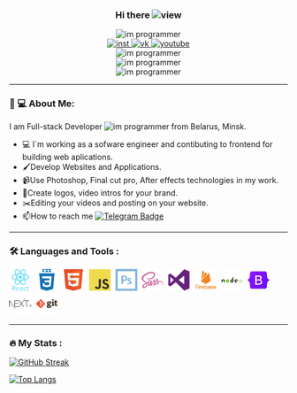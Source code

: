 <div align = "center">

<div/>


### Hi there <img src="https://media.giphy.com/media/hvRJCLFzcasrR4ia7z/giphy.gif" width="30px" alt="view" />

<div align = "center">
  
  <img src="https://media.giphy.com/media/zOvBKUUEERdNm/giphy.gif" alt="im programmer" />
<div>
  <a href="https://www.instagram.com/svirkosam/">
    <img src="https://shields.io/badge/instagram-pink?logo=instagram&logoColor=white&style=for-the-badge" id="badges" alt="inst" />
  </a>
  <a href="https://vk.com/gifted_fitness_minsk">
    <img src="https://shields.io/badge/vkontakte-blue?logo=vkontakte&logoColor=white&style=for-the-badge" id="badges" alt="vk" />
  <a/>
  <a href="https://www.youtube.com/channel/UCamo2j-tTcaXDZ5lsrPkyuA">  
    <img src="https://shields.io/badge/youtube-red?logo=youtube&logoColor=white&style=for-the-badge" id="badges" alt="youtube" />
  <a/>  
<div/>
<div>
  <img src="https://komarev.com/ghpvc/?username=your-github-SvirkoAlexander&color=blueviolet&label=PROFILE_VIEWS" alt="im programmer" />
<div/>  

<div>
  <img src="https://media.giphy.com/media/orvy6SduzyFs6343Or/giphy.gif" width="100px" alt="im programmer" />
<div/>   
<div>
  <img src="https://media.giphy.com/media/3ohs7PkZA1zW6INHAA/giphy.gif" alt="im programmer" />
<div/> 
    
<div/>

---
<div align = "left">
  
### 👨‍ 💻 About Me:
  
I am Full-stack Developer <img src="https://media.giphy.com/media/ZEUODEtQiUZWGg6IHR/giphy.gif" width="30px" alt="im programmer" /> from Belarus, Minsk.
- 💻 I`m working as a sofware engineer and contibuting to frontend for building web aplications.
- 🖌️Develop Websites and Applications.
- 📹Use Photoshop, Final cut pro, After effects technologies in my work.
- 🧠Create logos, video intros for your brand.
- ✂️Editing your videos and posting on your website.
- 📫How to reach me [![Telegram Badge](https://shields.io/badge/Telegram-blue?style=flat&logo=Telegram&logoColor=white)](https://t.me/svirkosam/)  
  
---
### 🛠️ Languages and Tools :
<div>
  <img src="https://github.com/devicons/devicon/blob/master/icons/react/react-original-wordmark.svg" title="React" alt="React" width="40" height="40"/>&nbsp;
  <img src="https://github.com/devicons/devicon/blob/master/icons/css3/css3-plain-wordmark.svg"  title="CSS3" alt="CSS" width="40" height="40"/>&nbsp;
  <img src="https://github.com/devicons/devicon/blob/master/icons/html5/html5-original.svg" title="HTML5" alt="HTML" width="40" height="40"/>&nbsp;
  <img src="https://github.com/devicons/devicon/blob/master/icons/javascript/javascript-original.svg" title="JavaScript" alt="JavaScript" width="40" height="40"/>&nbsp;
  <img src="https://github.com/devicons/devicon/blob/master/icons/photoshop/photoshop-line.svg" title="photoshop" alt="photoshop" width="40" height="40"/>&nbsp;
  <img src="https://github.com/devicons/devicon/blob/master/icons/sass/sass-original.svg" title="sass" alt="sass" width="40" height="40"/>&nbsp;
  <img src="https://github.com/devicons/devicon/blob/master/icons/visualstudio/visualstudio-plain.svg" title="visualstudio" alt="visualstudio" width="40" height="40"/>&nbsp;
  <img src="https://github.com/devicons/devicon/blob/master/icons/firebase/firebase-plain-wordmark.svg" title="Firebase" alt="Firebase" width="40" height="40"/>&nbsp;
  <img src="https://github.com/devicons/devicon/blob/master/icons/nodejs/nodejs-original-wordmark.svg" title="NodeJS" alt="NodeJS" width="40" height="40"/>&nbsp;
  <img src="https://github.com/devicons/devicon/blob/master/icons/bootstrap/bootstrap-original.svg" title="bootstrap" alt="bootstrap" width="40" height="40"/>&nbsp;
  <img src="https://github.com/devicons/devicon/blob/master/icons/nextjs/nextjs-original-wordmark.svg" title="bootstrap" alt="bootstrap" width="40" height="40"/>&nbsp;
  <img src="https://github.com/devicons/devicon/blob/master/icons/git/git-original-wordmark.svg" title="Git" **alt="Git" width="40" height="40"/>
</div>
  
---
### 🔥 My Stats :
  [![GitHub Streak](http://github-readme-streak-stats.herokuapp.com?user=SvirkoAlexander&theme=dark&hide_border=%D0%9B%D0%9E%D0%96%D0%AC)](https://git.io/streak-stats)

  [![Top Langs](https://github-readme-stats.vercel.app/api/top-langs/?username=SvirkoAlexander&layout=compact&theme=vision-friendly-dark)](https://github.com/anuraghazra/github-readme-stats)
